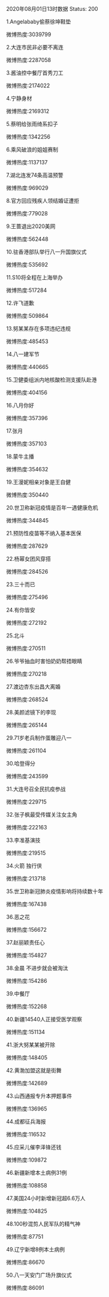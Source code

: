 2020年08月01日13时数据
Status: 200

1.Angelababy偷蔡徐坤鞋垫

微博热度:3039799

2.大连市民非必要不离连

微博热度:2287058

3.酱油控中餐厅首秀刀工

微博热度:2174022

4.宁静身材

微博热度:2169312

5.蔡明给张雨绮系扣子

微博热度:1342256

6.乘风破浪的姐姐赛制

微博热度:1137137

7.湖北连发74条高温预警

微博热度:969029

8.官方回应残疾人领结婚证遭拒

微博热度:779028

9.王蔷退出2020美网

微博热度:562448

10.驻香港部队举行八一升国旗仪式

微博热度:535692

11.S10将全程在上海举办

微博热度:517284

12.许飞道歉

微博热度:509864

13.努某某存在多项违纪违规

微博热度:485453

14.八一建军节

微博热度:440665

15.卫健委组派内地核酸检测支援队赴港

微博热度:404156

16.八月你好

微博热度:357396

17.张月

微博热度:357103

18.蒙牛主播

微博热度:354632

19.王漫妮相亲对象是王自健

微博热度:350440

20.世卫称新冠疫情是百年一遇健康危机

微博热度:344845

21.预防性疫苗等不纳入基本医保

微博热度:287629

22.杨幂女团风穿搭

微博热度:284526

23.三十而已

微博热度:275496

24.有你皆安

微博热度:272192

25.北斗

微博热度:270511

26.爷爷抽血时害怕奶奶帮捂眼睛

微博热度:270218

27.渡边杏东出昌大离婚

微博热度:268524

28.美颜滤镜下的李现

微博热度:265144

29.71岁老兵制作蛋雕迎八一

微博热度:261104

30.哈登得分

微博热度:243599

31.大连号召全民抗疫参战

微博热度:229715

32.张子枫最受传媒关注女主角

微博热度:222163

33.李准基演技

微博热度:219515

34.火箭 独行侠

微博热度:213718

35.世卫称新冠肺炎疫情影响将持续数十年

微博热度:167438

36.恶之花

微博热度:156672

37.赵丽颖责任心

微博热度:154827

38.金晨 不进步就会被淘汰

微博热度:154286

39.中餐厅

微博热度:152268

40.新疆14540人正接受医学观察

微博热度:151134

41.浙大努某某被开除

微博热度:148405

42.黄渤加盟这就是街舞

微博热度:142689

43.山西通报专升本押题事件

微博热度:136965

44.成都征兵海报

微博热度:116532

45.应采儿催李泽锋还钱

微博热度:109872

46.新疆新增本土病例31例

微博热度:108858

47.美国24小时新增新冠超6.6万人

微博热度:104825

48.100秒混剪人民军队的精气神

微博热度:87751

49.辽宁新增8例本土病例

微博热度:86670

50.八一天安门广场升旗仪式

微博热度:86091

